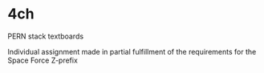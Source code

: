 # 4ch
PERN stack textboards

Individual assignment made in partial fulfillment of the requirements for the Space Force Z-prefix